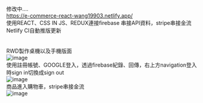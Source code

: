 修改中....<br/>
https://e-commerce-react-wang19903.netlify.app/
<br/>
使用REACT、CSS IN JS、REDUX連接firebase 串接API資料，stripe串接金流<br/>
Netlify CI自動推版更新<br/>
<br/>
<br/>
RWD製作桌機以及手機版面<br/>
![image](https://github.com/wang19903/MERN/blob/master/rwd.gif)
<br/>
使用註冊帳號、GOOGLE登入，透過firebase紀錄、回傳，右上方navigation登入時sign in切換成sign out<br/>
![image](https://github.com/wang19903/MERN/blob/master/sign.gif)<br/>
商品進入購物車，stripe串接金流<br/>
![image](https://github.com/wang19903/MERN/blob/master/pay.gif)<br/>
